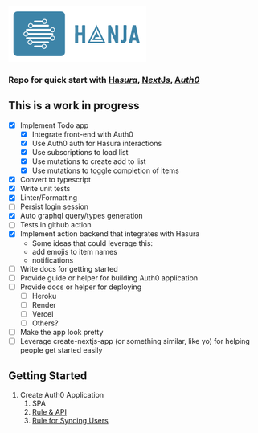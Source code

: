 ![Hanja](docs/assets/hanja_logo.png)

### Repo for quick start with [**Ha**_sura_](https://hasura.io), [**N**_ext_**J**_s_](https://nextjs.org/), [**A**_uth0_](https://www.auth0.com)

## This is a work in progress

- [x] Implement Todo app
  - [x] Integrate front-end with Auth0
  - [x] Use Auth0 auth for Hasura interactions
  - [x] Use subscriptions to load list
  - [x] Use mutations to create add to list
  - [x] Use mutations to toggle completion of items
- [x] Convert to typescript
- [x] Write unit tests
- [x] Linter/Formatting
- [ ] Persist login session
- [x] Auto graphql query/types generation
- [ ] Tests in github action
- [x] Implement action backend that integrates with Hasura
  - Some ideas that could leverage this:
  - add emojis to item names
  - notifications
- [ ] Write docs for getting started
- [ ] Provide guide or helper for building Auth0 application
- [ ] Provide docs or helper for deploying
  - [ ] Heroku
  - [ ] Render
  - [ ] Vercel
  - [ ] Others?
- [ ] Make the app look pretty
- [ ] Leverage create-nextjs-app (or something similar, like yo) for helping people get started easily

## Getting Started

1. Create Auth0 Application
   1. SPA
   2. [Rule & API](https://hasura.io/docs/1.0/graphql/manual/guides/integrations/auth0-jwt.html)
   3. [Rule for Syncing Users](https://auth0.com/blog/building-a-collaborative-todo-app-with-realtime-graphql-using-hasura/)
